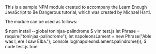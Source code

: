 This is a sample NPM module created to accompany the Learn Enough JavaScript to Be Dangerous tutorial, which was created by Michael Hartl.

The module can be used as follows:

$ npm install --global toninjaa-palindrome
$ vim test.js
let Phrase = require("toninjaa-palindrome");
let napoleonsLament = new Phrase("Able was I, ere I saw Elba.");
console.log(napoleonsLament.palindrome());
$ node test.js
true
